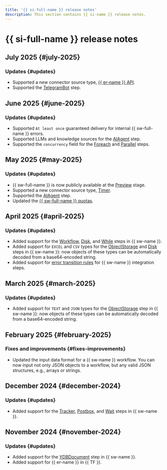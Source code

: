```yaml
---
title: '{{ si-full-name }} release notes'
description: This section contains {{ si-name }} release notes.
---
```


# {{ si-full-name }} release notes

## July 2025 {#july-2025}

### Updates {#updates}

* Supported a new connector source type, [{{ er-name }} API](concepts/eventrouter/connector.md#from-api).
* Supported the [TelegramBot](concepts/workflows/yawl/integration/telegrambot.md) step.

## June 2025 {#june-2025}

### Updates {#updates}

* Supported `At least once` guaranteed delivery for internal {{ sw-full-name }} errors.
* Supported LLMs and knowledge sources for the [AIAgent](concepts/workflows/yawl/integration/aiagent.md) step.
* Supported the `concurrency` field for the [Foreach](concepts/workflows/yawl/management/foreach.md) and [Parallel](concepts/workflows/yawl/management/parallel.md) steps.

## May 2025 {#may-2025}

### Updates {#updates}

* {{ sw-full-name }} is now publicly available at the [Preview](../overview/concepts/launch-stages.md) stage.
* Supported a new connector source type, [Timer](concepts/eventrouter/connector.md#timer).
* Supported the [AIAgent](concepts/workflows/yawl/integration/aiagent.md) step.
* Updated the [{{ sw-full-name }} quotas](concepts/limits.md#sw-quotas).

## April 2025 {#april-2025}

### Updates {#updates}

* Added support for the [Workflow](concepts/workflows/yawl/integration/workflow.md), [Disk](concepts/workflows/yawl/integration/disk.md), and [While](concepts/workflows/yawl/management/while.md) steps in {{ sw-name }}.
* Added support for `EXCEL` and `CSV` types for the [ObjectStorage](concepts/workflows/yawl/integration/objectstorage.md) and [Disk](concepts/workflows/yawl/integration/disk.md) steps in {{ sw-name }}: now objects of these types can be automatically decoded from a base64-encoded string.
* Added support for [error transition rules](concepts/workflows/yawl/index.md#catchrule) for {{ sw-name }} integration steps.

## March 2025 {#march-2025}

### Updates {#updates}

* Added support for `TEXT` and `JSON` types for the [ObjectStorage](concepts/workflows/yawl/integration/objectstorage.md) step in {{ sw-name }}: now objects of these types can be automatically decoded from a base64-encoded string.

## February 2025 {#february-2025}

### Fixes and improvements {#fixes-improvements}

* Updated the input data format for a {{ sw-name }} workflow. You can now input not only JSON objects to a workflow, but any valid JSON structures, e.g., arrays or strings.

## December 2024 {#december-2024}

### Updates {#updates}

* Added support for the [Tracker](concepts/workflows/yawl/integration/tracker.md), [Postbox](concepts/workflows/yawl/integration/postbox.md), and [Wait](concepts/workflows/yawl/management/wait.md) steps in {{ sw-name }}.

## November 2024 {#november-2024}

### Updates {#updates}

* Added support for the [YDBDocument](concepts/workflows/yawl/integration/ydbdocument.md) step in {{ sw-name }}.
* Added support for {{ er-name }} in {{ TF }}.
